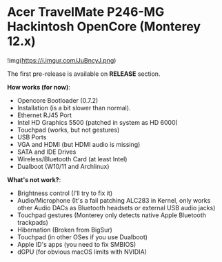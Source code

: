 # Acer TravelMate P246-MG Hackintosh OpenCore (Monterey 12.x)

!img(https://i.imgur.com/JuBncyJ.png)

The first pre-release is available on **RELEASE** section.

**How works (for now)**:
- Opencore Bootloader (0.7.2)
- Installation (is a bit slower than normal).
- Ethernet RJ45 Port
- Intel HD Graphics 5500 (patched in system as HD 6000)
- Touchpad (works, but not gestures)
- USB Ports
- VGA and HDMI (but HDMI audio is missing)
- SATA and IDE Drives
- Wireless/Bluetooth Card (at least Intel)
- Dualboot (W10/11 and Archlinux)

**What's not work?**:
- Brightness control (I'll try to fix it)
- Audio/Microphone (It's a fail patching ALC283 in Kernel, only works other Audio DACs as Bluetooth headsets or external USB audio jacks)
- Touchpad gestures (Monterey only detects native Apple Bluetooth trackpads)
- Hibernation (Broken from BigSur)
- Touchpad (in other OSes if you use Dualboot)
- Apple ID's apps (you need to fix SMBIOS)
- dGPU (for obvious macOS limits with NVIDIA)
 
